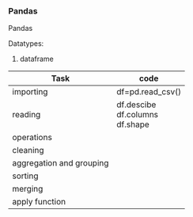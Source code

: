 ### Pandas
Pandas 

Datatypes:
1. dataframe

|Task | code |
|----|-----|
|importing| df=pd.read_csv() |
|reading  | df.descibe <br/> df.columns <br/> df.shape  |
|operations|  |
|cleaning  |  |
|aggregation and grouping|  |
|sorting  |  |
|merging  |  |
|apply function  |  |

